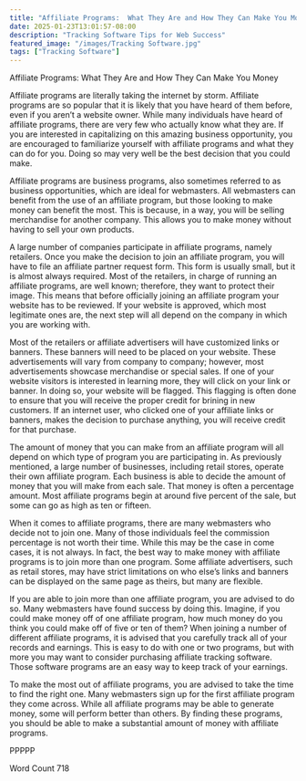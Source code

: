 ```yaml
---
title: "Affiliate Programs:  What They Are and How They Can Make You Money"
date: 2025-01-23T13:01:57-08:00
description: "Tracking Software Tips for Web Success"
featured_image: "/images/Tracking Software.jpg"
tags: ["Tracking Software"]
---
```


Affiliate Programs:  What They Are and How They Can Make You Money

Affiliate programs are literally taking the internet by storm. Affiliate programs are so popular that it is likely that you have heard of them before, even if you aren’t a website owner.  While many individuals have heard of affiliate programs, there are very few who actually know what they are. If you are interested in capitalizing on this amazing business opportunity, you are encouraged to familiarize yourself with affiliate programs and what they can do for you. Doing so may very well be the best decision that you could make.  

Affiliate programs are business programs, also sometimes referred to as business opportunities, which are ideal for webmasters. All webmasters can benefit from the use of an affiliate program, but those looking to make money can benefit the most. This is because, in a way, you will be selling merchandise for another company. This allows you to make money without having to sell your own products.

A large number of companies participate in affiliate programs, namely retailers.  Once you make the decision to join an affiliate program, you will have to file an affiliate partner request form. This form is usually small, but it is almost always required.  Most of the retailers, in charge of running an affiliate programs, are well known; therefore, they want to protect their image. This means that before officially joining an affiliate program your website has to be reviewed.  If your website is approved, which most legitimate ones are, the next step will all depend on the company in which you are working with.

Most of the retailers or affiliate advertisers will have customized links or banners. These banners will need to be placed on your website.  These advertisements will vary from company to company; however, most advertisements showcase merchandise or special sales.  If one of your website visitors is interested in learning more, they will click on your link or banner.  In doing so, your website will be flagged. This flagging is often done to ensure that you will receive the proper credit for brining in new customers.  If an internet user, who clicked one of your affiliate links or banners, makes the decision to purchase anything, you will receive credit for that purchase.

The amount of money that you can make from an affiliate program will all depend on which type of program you are participating in. As previously mentioned, a large number of businesses, including retail stores, operate their own affiliate program.  Each business is able to decide the amount of money that you will make from each sale.  That money is often a percentage amount.  Most affiliate programs begin at around five percent of the sale, but some can go as high as ten or fifteen.  

When it comes to affiliate programs, there are many webmasters who decide not to join one. Many of those individuals feel the commission percentage is not worth their time. While this may be the case in come cases, it is not always.  In fact, the best way to make money with affiliate programs is to join more than one program. Some affiliate advertisers, such as retail stores, may have strict limitations on who else’s links and banners can be displayed on the same page as theirs, but many are flexible.  

If you are able to join more than one affiliate program, you are advised to do so.  Many webmasters have found success by doing this.  Imagine, if you could make money off of one affiliate program, how much money do you think you could make off of five or ten of them?  When joining a number of different affiliate programs, it is advised that you carefully track all of your records and earnings. This is easy to do with one or two programs, but with more you may want to consider purchasing affiliate tracking software. Those software programs are an easy way to keep track of your earnings.

To make the most out of affiliate programs, you are advised to take the time to find the right one. Many webmasters sign up for the first affiliate program they come across.  While all affiliate programs may be able to generate money, some will perform better than others. By finding these programs, you should be able to make a substantial amount of money with affiliate programs.

PPPPP

Word Count 718

